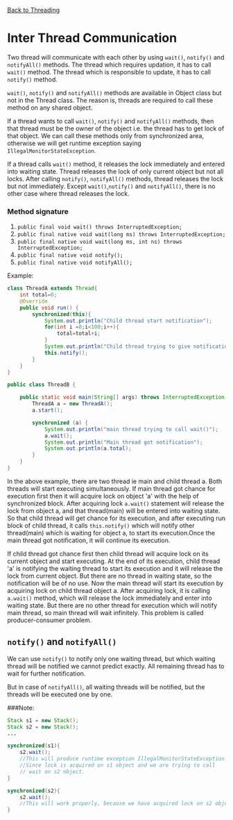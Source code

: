 [Back to Threading](../README.md)
# Inter Thread Communication

Two thread will communicate with each other by using `wait()`, `notify()` and `notifyAll()` methods. The thread which requires updation, it has to call `wait()` method. The thread which is responsible to update, it has to call `notify()` method.

`wait()`, `notify()` and `notifyAll()` methods are available in Object class but not in the Thread class. The reason is, threads are required to call these method on any shared object.

If a thread wants to call `wait()`, `notify()` and `notifyAll()` methods, then that thread must be the owner of the object i.e. the thread has to get lock of that object. We can call these methods only from synchronized area, otherwise we will get runtime exception saying `IllegalMonitorStateException`.

If a thread calls `wait()` method, it releases the lock immediately and entered into waiting state. Thread releases the lock of only current object but not all locks. After calling `notify()`, `notifyAll()` methods, thread releases the lock but not immediately. Except `wait()`,`notify()` and `notifyAll()`, there is no other case where thread releases the lock.

### Method signature
1. `public final void wait() throws InterruptedException;`
2. `public final native void wait(long ms) throws InterruptedException;`
3. `public final native void wait(long ms, int ns) throws InterruptedException;`
4. `public final native void notify();`
5. `public final native void notifyAll();`

Example:

```java
class ThreadA extends Thread{
    int total=0;
    @Override
    public void run() {
    	synchronized(this){
            System.out.println("Child thread start notification");
            for(int i =0;i<100;i++){
                total=total+i;
            }
            System.out.println("Child thread trying to give notification");
            this.notify();
    	}
    }
}

public class ThreadB {

    public static void main(String[] args) throws InterruptedException {
        ThreadA a = new ThreadA();
        a.start();

        synchronized (a) {
            System.out.println("main thread trying to call wait()");
            a.wait();
            System.out.println("Main thread got notification");
            System.out.println(a.total);
        }
    }
}
```

In the above example, there are two thread ie main and child thread a. Both threads will start executing simultaneously. If main thread got chance for execution first then it will acquire lock on object 'a' with the help of synchronized block. After acquiring lock `a.wait()` statement will release the lock from object a, and that thread(main) will be entered into waiting state. So that child thread will get chance for its execution, and after executing run block of child thread, it calls `this.notify()` which will notify other thread(main) which is waiting for object a, to start its execution.Once the main thread got notification, it will continue its execution.

If child thread got chance first then child thread will acquire lock on its current object and start executing. At the end of its execution, child thread 'a' is notifying the waiting thread to start its execution and it will release the lock from current object. But there are no thread in waiting state, so the notification will be of no use. Now the main thread will start its execution by acquiring lock on child thread object a. After acquiring lock, it is calling `a.wait()` method, which will release the lock immediately and enter into waiting state. But there are no other thread for execution which will notify main thread, so main thread will wait infinitely. This problem is called producer-consumer problem.


## `notify()` and `notifyAll()`

We can use `notify()` to notify only one waiting thread, but which waiting thread will be notified we cannot predict exactly. All remaining thread has to wait for further notification.

But in case of `notifyAll()`, all waiting threads will be notified, but the threads will be executed one by one.


###Note:

```java
Stack s1 = new Stack();
Stack s2 = new Stack();
...

synchronized(s1){
    s2.wait();
    //This will produce runtime exception IllegalMonitorStateException
    //Since lock is acquired on s1 object and we are trying to call 
    // wait on s2 object.
}

synchronized(s2){
    s2.wait();
    //This will work properly, because we have acquired lock on s2 object.
}
```
